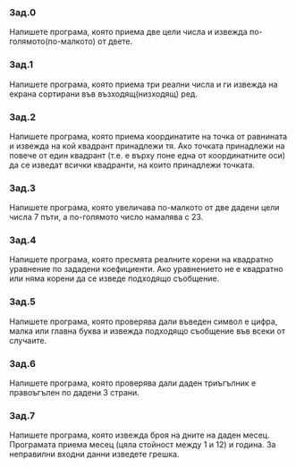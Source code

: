 ### Зад.0
Напишете програма, която приема две цели числа и извежда по-голямото(по-малкото) от двете.

### Зад.1
Напишете програма, която приема три реални числа и ги извежда на екрана сортирани във възходящ(низходящ) ред.

### Зад.2
Напишете програма, която приема координатите на точка от равнината и извежда на кой квадрант принадлежи тя. Ако точката принадлежи на повече от един квадрант (т.е. е върху поне една от координатните оси) да се изведат всички квадранти, на които принадлежи точката.

### Зад.3
Напишете програма, която увеличава по-малкото от две дадени цели числа 7 пъти, а по-голямото число намалява с 23.

### Зад.4
Напишете програма, която пресмята реалните корени на квадратно уравнение по зададени коефициенти. Ако уравнението не е квадратно или няма корени да се изведе подходящо съобщение.

### Зад.5
Напишете програма, която проверява дали въведен символ е цифра, малка или главна буква и извежда подходящо съобщение във всеки от случаите.

### Зад.6
Напишете програма, която проверява дали даден триъгълник е правоъгълен по дадени 3 страни.

### Зад.7
Напишете програма, която извежда броя на дните на даден месец. Програмата приема месец (цяла стойност между 1 и 12) и година. За неправилни входни данни изведете грешка.